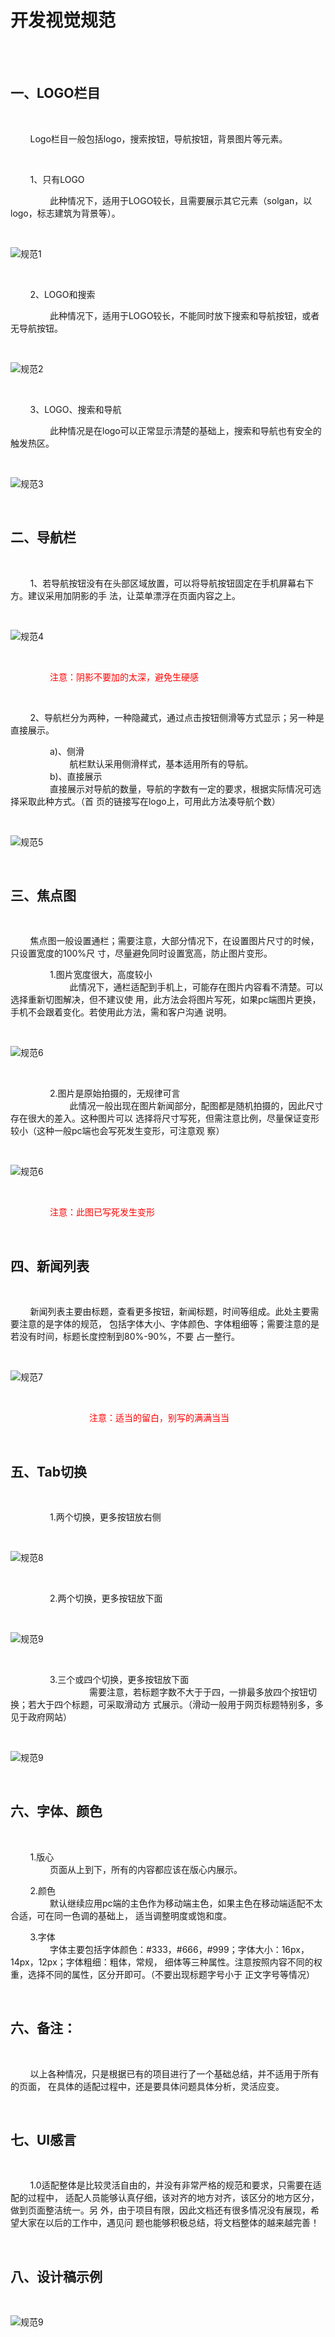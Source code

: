 # 开发视觉规范

<br>
<br>

## 一、LOGO栏目

<br>

&nbsp;&nbsp;&nbsp;&nbsp;&nbsp;&nbsp;&nbsp;&nbsp;Logo栏目一般包括logo，搜索按钮，导航按钮，背景图片等元素。

<br>

&nbsp;&nbsp;&nbsp;&nbsp;&nbsp;&nbsp;&nbsp;&nbsp;1、只有LOGO<br>

&nbsp;&nbsp;&nbsp;&nbsp;&nbsp;&nbsp;&nbsp;&nbsp;&nbsp;&nbsp;&nbsp;&nbsp;&nbsp;&nbsp;&nbsp;&nbsp;此种情况下，适用于LOGO较长，且需要展示其它元素（solgan，以logo，标志建筑为背景等）。

<br>

![规范1](./../../../assets/images/IdePlatformImages/am.png "规范")

<br>

&nbsp;&nbsp;&nbsp;&nbsp;&nbsp;&nbsp;&nbsp;&nbsp;2、LOGO和搜索<br>

&nbsp;&nbsp;&nbsp;&nbsp;&nbsp;&nbsp;&nbsp;&nbsp;&nbsp;&nbsp;&nbsp;&nbsp;&nbsp;&nbsp;&nbsp;&nbsp;此种情况下，适用于LOGO较长，不能同时放下搜索和导航按钮，或者无导航按钮。<br>

<br>

![规范2](./../../../assets/images/IdePlatformImages/an.png "规范")

<br>

&nbsp;&nbsp;&nbsp;&nbsp;&nbsp;&nbsp;&nbsp;&nbsp;3、LOGO、搜索和导航<br>

&nbsp;&nbsp;&nbsp;&nbsp;&nbsp;&nbsp;&nbsp;&nbsp;&nbsp;&nbsp;&nbsp;&nbsp;&nbsp;&nbsp;&nbsp;&nbsp;此种情况是在logo可以正常显示清楚的基础上，搜索和导航也有安全的触发热区。<br>

<br>

![规范3](./../../../assets/images/IdePlatformImages/ao.png "规范")

<br>

## 二、导航栏

<br>

&nbsp;&nbsp;&nbsp;&nbsp;&nbsp;&nbsp;&nbsp;&nbsp;1、若导航按钮没有在头部区域放置，可以将导航按钮固定在手机屏幕右下方。建议采用加阴影的手
法，让菜单漂浮在页面内容之上。

<br>

![规范4](./../../../assets/images/IdePlatformImages/ap.jpg "规范")

<br>

<div style="color: red;">

&nbsp;&nbsp;&nbsp;&nbsp;&nbsp;&nbsp;&nbsp;&nbsp;&nbsp;&nbsp;&nbsp;&nbsp;&nbsp;&nbsp;&nbsp;&nbsp;注意：阴影不要加的太深，避免生硬感<br>

</div>

<br>

&nbsp;&nbsp;&nbsp;&nbsp;&nbsp;&nbsp;&nbsp;&nbsp;2、导航栏分为两种，一种隐藏式，通过点击按钮侧滑等方式显示；另一种是直接展示。<br>

&nbsp;&nbsp;&nbsp;&nbsp;&nbsp;&nbsp;&nbsp;&nbsp;&nbsp;&nbsp;&nbsp;&nbsp;&nbsp;&nbsp;&nbsp;&nbsp;a)、侧滑<br>
&nbsp;&nbsp;&nbsp;&nbsp;&nbsp;&nbsp;&nbsp;&nbsp;&nbsp;&nbsp;&nbsp;&nbsp;&nbsp;&nbsp;&nbsp;&nbsp;&nbsp;&nbsp;&nbsp;&nbsp;&nbsp;&nbsp;&nbsp;&nbsp;航栏默认采用侧滑样式，基本适用所有的导航。<br>
&nbsp;&nbsp;&nbsp;&nbsp;&nbsp;&nbsp;&nbsp;&nbsp;&nbsp;&nbsp;&nbsp;&nbsp;&nbsp;&nbsp;&nbsp;&nbsp;b)、直接展示<br>
&nbsp;&nbsp;&nbsp;&nbsp;&nbsp;&nbsp;&nbsp;&nbsp;&nbsp;&nbsp;&nbsp;&nbsp;&nbsp;&nbsp;&nbsp;&nbsp;直接展示对导航的数量，导航的字数有一定的要求，根据实际情况可选择采取此种方式。（首
页的链接写在logo上，可用此方法凑导航个数）<br>

<br>

![规范5](./../../../assets/images/IdePlatformImages/aq.jpg "规范")

<br>

## 三、焦点图

<br>

&nbsp;&nbsp;&nbsp;&nbsp;&nbsp;&nbsp;&nbsp;&nbsp;焦点图一般设置通栏；需要注意，大部分情况下，在设置图片尺寸的时候，只设置宽度的100%尺
寸，尽量避免同时设置宽高，防止图片变形。<br>

&nbsp;&nbsp;&nbsp;&nbsp;&nbsp;&nbsp;&nbsp;&nbsp;&nbsp;&nbsp;&nbsp;&nbsp;&nbsp;&nbsp;&nbsp;&nbsp;1.图片宽度很大，高度较小<br>
&nbsp;&nbsp;&nbsp;&nbsp;&nbsp;&nbsp;&nbsp;&nbsp;&nbsp;&nbsp;&nbsp;&nbsp;&nbsp;&nbsp;&nbsp;&nbsp;&nbsp;&nbsp;&nbsp;&nbsp;&nbsp;&nbsp;&nbsp;&nbsp;此情况下，通栏适配到手机上，可能存在图片内容看不清楚。可以选择重新切图解决，但不建议使
用，此方法会将图片写死，如果pc端图片更换，手机不会跟着变化。若使用此方法，需和客户沟通
说明。<br>

<br>

![规范6](./../../../assets/images/IdePlatformImages/ar.jpg "规范")

<br>

&nbsp;&nbsp;&nbsp;&nbsp;&nbsp;&nbsp;&nbsp;&nbsp;&nbsp;&nbsp;&nbsp;&nbsp;&nbsp;&nbsp;&nbsp;&nbsp;2.图片是原始拍摄的，无规律可言<br>
&nbsp;&nbsp;&nbsp;&nbsp;&nbsp;&nbsp;&nbsp;&nbsp;&nbsp;&nbsp;&nbsp;&nbsp;&nbsp;&nbsp;&nbsp;&nbsp;&nbsp;&nbsp;&nbsp;&nbsp;&nbsp;&nbsp;&nbsp;&nbsp;此情况一般出现在图片新闻部分，配图都是随机拍摄的，因此尺寸存在很大的差入。这种图片可以
选择将尺寸写死，但需注意比例，尽量保证变形较小（这种一般pc端也会写死发生变形，可注意观
察）

<br>

![规范6](./../../../assets/images/IdePlatformImages/as.jpg "规范")

<br>

<div style="color: red;">

&nbsp;&nbsp;&nbsp;&nbsp;&nbsp;&nbsp;&nbsp;&nbsp;&nbsp;&nbsp;&nbsp;&nbsp;&nbsp;&nbsp;&nbsp;&nbsp;注意：此图已写死发生变形

</div>

<br>

## 四、新闻列表

<br>

&nbsp;&nbsp;&nbsp;&nbsp;&nbsp;&nbsp;&nbsp;&nbsp;新闻列表主要由标题，查看更多按钮，新闻标题，时间等组成。此处主要需要注意的是字体的规范，
包括字体大小、字体颜色、字体粗细等；需要注意的是若没有时间，标题长度控制到80%-90%，不要
占一整行。

<br>

![规范7](./../../../assets/images/IdePlatformImages/at.jpg "规范")

<br>

<div style="color: red;">

&nbsp;&nbsp;&nbsp;&nbsp;&nbsp;&nbsp;&nbsp;&nbsp;&nbsp;&nbsp;&nbsp;&nbsp;&nbsp;&nbsp;&nbsp;&nbsp;&nbsp;&nbsp;&nbsp;&nbsp;&nbsp;&nbsp;&nbsp;&nbsp;&nbsp;&nbsp;&nbsp;&nbsp;&nbsp;&nbsp;&nbsp;&nbsp;注意：适当的留白，别写的满满当当

</div>

<br>

## 五、Tab切换

<br>

&nbsp;&nbsp;&nbsp;&nbsp;&nbsp;&nbsp;&nbsp;&nbsp;&nbsp;&nbsp;&nbsp;&nbsp;&nbsp;&nbsp;&nbsp;&nbsp;1.两个切换，更多按钮放右侧

<br>

![规范8](./../../../assets/images/IdePlatformImages/au.jpg "规范")

<br>

&nbsp;&nbsp;&nbsp;&nbsp;&nbsp;&nbsp;&nbsp;&nbsp;&nbsp;&nbsp;&nbsp;&nbsp;&nbsp;&nbsp;&nbsp;&nbsp;2.两个切换，更多按钮放下面

<br>

![规范9](./../../../assets/images/IdePlatformImages/av.jpg "规范")

<br>

&nbsp;&nbsp;&nbsp;&nbsp;&nbsp;&nbsp;&nbsp;&nbsp;&nbsp;&nbsp;&nbsp;&nbsp;&nbsp;&nbsp;&nbsp;&nbsp;3.三个或四个切换，更多按钮放下面<br>
&nbsp;&nbsp;&nbsp;&nbsp;&nbsp;&nbsp;&nbsp;&nbsp;&nbsp;&nbsp;&nbsp;&nbsp;&nbsp;&nbsp;&nbsp;&nbsp;&nbsp;&nbsp;&nbsp;&nbsp;&nbsp;&nbsp;&nbsp;&nbsp;&nbsp;&nbsp;&nbsp;&nbsp;&nbsp;&nbsp;&nbsp;&nbsp;需要注意，若标题字数不大于于四，一排最多放四个按钮切换；若大于四个标题，可采取滑动方
式展示。（滑动一般用于网页标题特别多，多见于政府网站）

<br>

![规范9](./../../../assets/images/IdePlatformImages/aw.jpg "规范")

<br>

## 六、字体、颜色

<br>

&nbsp;&nbsp;&nbsp;&nbsp;&nbsp;&nbsp;&nbsp;&nbsp;1.版心<br>
&nbsp;&nbsp;&nbsp;&nbsp;&nbsp;&nbsp;&nbsp;&nbsp;&nbsp;&nbsp;&nbsp;&nbsp;&nbsp;&nbsp;&nbsp;&nbsp;页面从上到下，所有的内容都应该在版心内展示。<br>

&nbsp;&nbsp;&nbsp;&nbsp;&nbsp;&nbsp;&nbsp;&nbsp;2.颜色<br>
&nbsp;&nbsp;&nbsp;&nbsp;&nbsp;&nbsp;&nbsp;&nbsp;&nbsp;&nbsp;&nbsp;&nbsp;&nbsp;&nbsp;&nbsp;&nbsp;默认继续应用pc端的主色作为移动端主色，如果主色在移动端适配不太合适，可在同一色调的基础上，
适当调整明度或饱和度。<br>

&nbsp;&nbsp;&nbsp;&nbsp;&nbsp;&nbsp;&nbsp;&nbsp;3.字体<br>
&nbsp;&nbsp;&nbsp;&nbsp;&nbsp;&nbsp;&nbsp;&nbsp;&nbsp;&nbsp;&nbsp;&nbsp;&nbsp;&nbsp;&nbsp;&nbsp;字体主要包括字体颜色：#333，#666，#999；字体大小：16px，14px，12px；字体粗细：粗体，常规，
细体等三种属性。注意按照内容不同的权重，选择不同的属性，区分开即可。（不要出现标题字号小于
正文字号等情况）<br>

<br>

## 六、备注：

<br>

&nbsp;&nbsp;&nbsp;&nbsp;&nbsp;&nbsp;&nbsp;&nbsp;以上各种情况，只是根据已有的项目进行了一个基础总结，并不适用于所有的页面，
在具体的适配过程中，还是要具体问题具体分析，灵活应变。

<br>

## 七、UI感言

<br>

&nbsp;&nbsp;&nbsp;&nbsp;&nbsp;&nbsp;&nbsp;&nbsp;1.0适配整体是比较灵活自由的，并没有非常严格的规范和要求，只需要在适配的过程中，
适配人员能够认真仔细，该对齐的地方对齐，该区分的地方区分，做到页面整洁统一。另
外，由于项目有限，因此文档还有很多情况没有展现，希望大家在以后的工作中，遇见问
题也能够积极总结，将文档整体的越来越完善！

<br>

## 八、设计稿示例

<br>

![规范9](./../../../assets/images/IdePlatformImages/az.png "规范")

<br>




